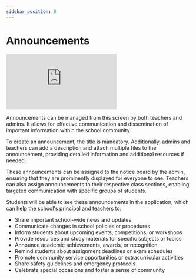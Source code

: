 ```yaml
---
sidebar_position: 8
---
```


# Announcements

<div class="container-iframe">
  <iframe class="responsive-iframe" src="https://www.youtube.com/embed/38RUcrpt6u4" frameborder="0" allowfullscreen>
    Your browser doesn't support iframe. <a href="https://www.youtube.com/watch?v=38RUcrpt6u4">Click Here To View The Video on YouTube</a>
  </iframe>
</div>

Announcements can be managed from this screen by both teachers and admins. It allows for effective communication and dissemination of important information within the school community.

To create an announcement, the title is mandatory. Additionally, admins and teachers can add a description and attach multiple files to the announcement, providing detailed information and additional resources if needed.

These announcements can be assigned to the notice board by the admin, ensuring that they are prominently displayed for everyone to see. Teachers can also assign announcements to their respective class sections, enabling targeted communication with specific groups of students.

Students will be able to see these announcements in the application, which can help the school's principal and teachers to:
- Share important school-wide news and updates
- Communicate changes in school policies or procedures
- Inform students about upcoming events, competitions, or workshops
- Provide resources and study materials for specific subjects or topics
- Announce academic achievements, awards, or recognition
- Remind students about assignment deadlines or exam schedules
- Promote community service opportunities or extracurricular activities
- Share safety guidelines and emergency protocols
- Celebrate special occasions and foster a sense of community 